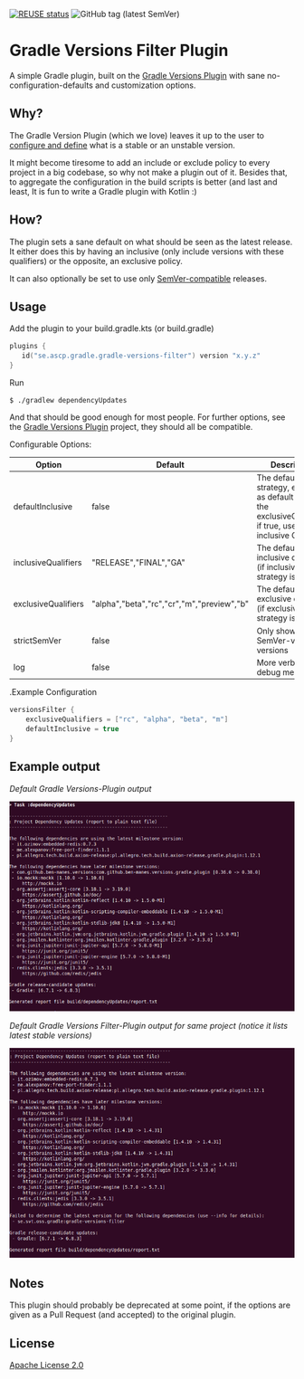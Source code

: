 [![REUSE status](https://api.reuse.software/badge/github.com/fsfe/reuse-tool)](https://api.reuse.software/info/github.com/fsfe/reuse-tool) ![GitHub tag (latest SemVer)](https://img.shields.io/github/v/tag/jandersson-svt/gradle-versions-filter-plugin)

# Gradle Versions Filter Plugin

A simple Gradle plugin, built on the [Gradle Versions Plugin](https://github.com/ben-manes/gradle-versions-plugin) with sane no-configuration-defaults and customization options.


## Why?

The Gradle Version Plugin (which we love) leaves it up to the user to [configure and define](https://github.com/ben-manes/gradle-versions-plugin#revisions) what is a stable or an unstable version.

It might become tiresome to add an include or exclude policy to every project in a big codebase, so why not make a plugin out of it.
Besides that, to aggregate the configuration in the build scripts is better
(and last and least, It is fun to write a Gradle plugin with Kotlin :)

## How?

The plugin sets a sane default on what should be seen as the latest release. It either does this by having an inclusive (only include versions with these qualifiers) or the opposite, an exclusive policy.

It can also optionally be set to use only [SemVer-compatible](https://semver.org/) releases.

## Usage

Add the plugin to your build.gradle.kts (or build.gradle)

```kotlin
plugins {
   id("se.ascp.gradle.gradle-versions-filter") version "x.y.z"
}
```

Run

```shell
$ ./gradlew dependencyUpdates
```

And that should be good enough for most people. For further options, see the [Gradle Versions Plugin](https://github.com/ben-manes/gradle-versions-plugin) project, they should all be compatible.

Configurable Options:

Option               | Default                                    | Description
-------------------- | -----------------------------------------  | --------------
defaultInclusive     | false                                      | The default strategy, excludes as default i.e. use the exclusiveQualifiers, if true, use inclusive Qualifiers
inclusiveQualifiers  | "RELEASE","FINAL","GA"                     | The default inclusive qualifiers (if inclusive strategy is used) 
exclusiveQualifiers  | "alpha","beta","rc","cr","m","preview","b" | The default exclusive qualifiers (if exclusive strategy is used) 
strictSemVer         | false                                       | Only show strict SemVer-validated versions
log                  | false                                       | More verbose debug messages

.Example Configuration
```kotlin
versionsFilter {
    exclusiveQualifiers = ["rc", "alpha", "beta", "m"]
    defaultInclusive = true
}
```
## Example output


_Default Gradle Versions-Plugin output_ 

![](<./img/gradleversionsplugin.png>)


_Default Gradle Versions Filter-Plugin output for same project (notice it lists latest stable versions)_

![](<./img/gradleversionsfilterplugin.png>)


## Notes

This plugin should probably be deprecated at some point, if the options are given as a Pull Request (and accepted) to the original plugin.

## License

[Apache License 2.0](LICENSE)




